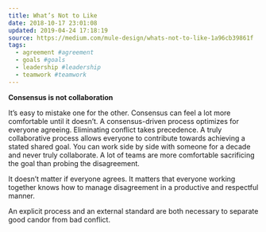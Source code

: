 ```yaml
---
title: What’s Not to Like
date: 2018-10-17 23:01:08
updated: 2019-04-24 17:18:19
source: https://medium.com/mule-design/whats-not-to-like-1a96cb39861f
tags:
  - agreement #agreement
  - goals #goals
  - leadership #leadership
  - teamwork #teamwork
---
```

__Consensus is not collaboration__

It’s easy to mistake one for the other. Consensus can feel a lot more comfortable until it doesn’t. A consensus-driven process optimizes for everyone agreeing. Eliminating conflict takes precedence. A truly collaborative process allows everyone to contribute towards achieving a stated shared goal. You can work side by side with someone for a decade and never truly collaborate. A lot of teams are more comfortable sacrificing the goal than probing the disagreement.

It doesn’t matter if everyone agrees. It matters that everyone working together knows how to manage disagreement in a productive and respectful manner.

An explicit process and an external standard are both necessary to separate good candor from bad conflict.